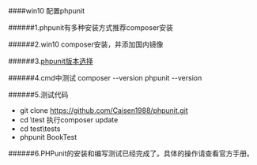 ####win10 配置phpunit


######1.phpunit有多种安装方式推荐composer安装


######2.win10 composer安装，并添加国内镜像


######3.[phpunit版本选择](https://www.awaimai.com/2381.html)


######4.cmd中测试 composer --version   phpunit --version


######5.测试代码
* git clone https://github.com/Caisen1988/phpunit.git
* cd \test   执行composer update
* cd test\tests
* phpunit BookTest

######6.PHPunit的安装和编写测试已经完成了。具体的操作请查看官方手册。 




